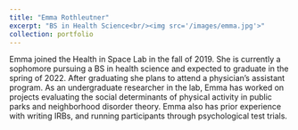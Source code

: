 ```yaml
---
title: "Emma Rothleutner"
excerpt: "BS in Health Science<br/><img src='/images/emma.jpg'>"
collection: portfolio
---
```


Emma joined the Health in Space Lab in the fall of 2019. She is currently a sophomore pursuing a BS in health science and expected to graduate in the spring of 2022. After graduating she plans to attend a physician’s assistant program. As an undergraduate researcher in the lab, Emma has worked on projects evaluating the social determinants of physical activity in public parks and neighborhood disorder theory. Emma also has prior experience with writing IRBs, and running participants through psychological test trials.